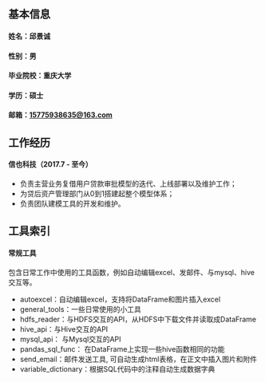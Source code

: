 ## 基本信息
#### 姓名：邱景诚
#### 性别：男
#### 毕业院校：重庆大学
#### 学历：硕士
#### 邮箱：15775938635@163.com

## 工作经历
#### 信也科技（2017.7 - 至今）
- 负责主营业务复借用户贷款审批模型的迭代、上线部署以及维护工作；
- 为贷后资产管理部门从0到1搭建起整个模型体系；
- 负责团队建模工具的开发和维护。

## 工具索引
#### 常规工具
包含日常工作中使用的工具函数，例如自动编辑excel、发邮件、与mysql、hive交互等。
- autoexcel：自动编辑excel，支持将DataFrame和图片插入excel
- general_tools：一些日常使用的小工具
- hdfs_reader：与HDFS交互的API，从HDFS中下载文件并读取成DataFrame
- hive_api：与Hive交互的API
- mysql_api： 与Mysql交互的API
- pandas_sql_func： 在DataFrame上实现一些hive函数相同的功能
- send_email：邮件发送工具, 可自动生成html表格，在正文中插入图片和附件
- variable_dictionary：根据SQL代码中的注释自动生成数据字典
